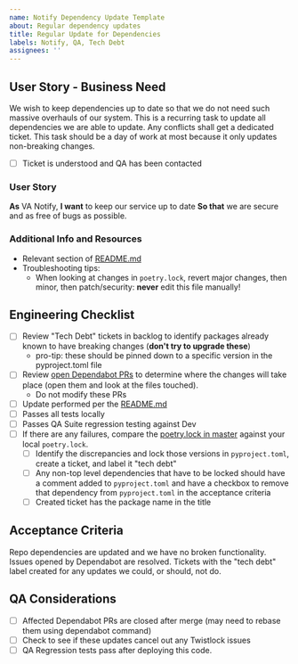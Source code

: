 ```yaml
---
name: Notify Dependency Update Template
about: Regular dependency updates
title: Regular Update for Dependencies
labels: Notify, QA, Tech Debt
assignees: ''
---
```


## User Story - Business Need

We wish to keep dependencies up to date so that we do not need such massive overhauls of our system. This is a recurring task to update all dependencies we are able to update. Any conflicts shall get a dedicated ticket. This task should be a day of work at most because it only updates non-breaking changes.

- [ ] Ticket is understood and QA has been contacted

### User Story

**As** VA Notify,
**I want** to keep our service up to date
**So that** we are secure and as free of bugs as possible.

### Additional Info and Resources

- Relevant section of [README.md](https://github.com/department-of-veterans-affairs/notification-api#update-dependencies)
- Troubleshooting tips:
  - When looking at changes in `poetry.lock`, revert major changes, then minor, then patch/security: **never** edit this file manually!


## Engineering Checklist

- [ ] Review "Tech Debt" tickets in backlog to identify packages already known to have breaking changes (**don't try to upgrade these**) 
  - pro-tip: these should be pinned down to a specific version in the pyproject.toml file
- [ ] Review [open Dependabot PRs](https://github.com/department-of-veterans-affairs/notification-api/pulls/app%2Fdependabot) to determine where the changes will take place (open them and look at the files touched). 
  -  Do not modify these PRs
- [ ] Update performed per the [README.md](https://github.com/department-of-veterans-affairs/notification-api#update-dependencies)
- [ ] Passes all tests locally
- [ ] Passes QA Suite regression testing against Dev
- [ ] If there are any failures, compare the [poetry.lock in master](https://github.com/department-of-veterans-affairs/notification-api/blob/master/poetry.lock) against your local `poetry.lock`. 
  - [ ] Identify the discrepancies and lock those versions in `pyproject.toml`, create a ticket, and label it "tech debt"
  - [ ] Any non-top level dependencies that have to be locked should have a comment added to `pyproject.toml` and have a checkbox to remove that dependency from `pyproject.toml` in the acceptance criteria
  - [ ] Created ticket has the package name in the title

## Acceptance Criteria

Repo dependencies are updated and we have no broken functionality. Issues opened by Dependabot are resolved. Tickets with the "tech debt" label created for any updates we could, or should, not do.

## QA Considerations

- [ ] Affected Dependabot PRs are closed after merge (may need to rebase them using dependabot command)
- [ ] Check to see if these updates cancel out any Twistlock issues
- [ ] QA Regression tests pass after deploying this code.

